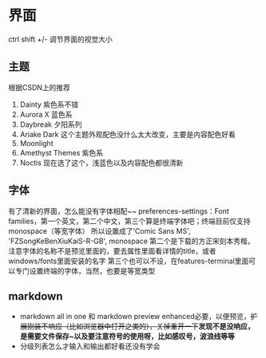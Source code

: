# 界面
ctrl shift +/- 调节界面的视觉大小
## 主题
根据CSDN上的推荐
1. Dainty
紫色系不错
2. Aurora X
蓝色系
3. Daybreak
夕阳系列
4. Ariake Dark
这个主题外观配色没什么太大改变，主要是内容配色好看
5. Moonlight
6. Amethyst Themes
紫色系
7. Noctis
现在选了这个，浅蓝色以及内容配色都很清新
## 字体
有了清新的界面，怎么能没有字体相配~~
preferences-settings：Font families，第一个英文，第二个中文，第三个算是终端字体吧；终端目前仅支持monospace（等宽字体）
所以设置成了'Comic Sans MS', 'FZSongKeBenXiuKaiS-R-GB', monospace
第二个是下载的方正宋刻本秀楷，注意字体的名称不是预览里面的，要去属性里面看详情的title，或者windows/fonts里面安装的名字
第三个也可以不设，在features-terminal里面可以专门设置终端的字体，当然，也要是等宽类型
## markdown
+ markdown all in one 和 markdown preview enhanced必要，以便预览，~~扩展刚装不响应（比如浏览器中打开之类的），关掉重开一下~~**发现不是没响应，是需要文件保存~以及要注意符号的使用呀，比如感叹号，波浪线等等**
+ 分级列表怎么才输入和输出都好看还没有学会